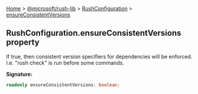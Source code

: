 [Home](./index) &gt; [@microsoft/rush-lib](./rush-lib.md) &gt; [RushConfiguration](./rush-lib.rushconfiguration.md) &gt; [ensureConsistentVersions](./rush-lib.rushconfiguration.ensureconsistentversions.md)

## RushConfiguration.ensureConsistentVersions property

If true, then consistent version specifiers for dependencies will be enforced. I.e. "rush check" is run before some commands.

<b>Signature:</b>

```typescript
readonly ensureConsistentVersions: boolean;
```
